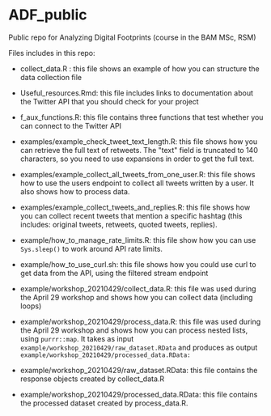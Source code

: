# ADF_public
Public repo for Analyzing Digital Footprints (course in the BAM MSc, RSM)

Files includes in this repo:
- collect_data.R : this file shows an example of how you can structure the data collection file

- Useful_resources.Rmd: this file includes links to documentation about the Twitter API that you should check for your project

- f_aux_functions.R: this file contains three functions that test whether you can connect to the Twitter API

- examples/example_check_tweet_text_length.R: this file shows how you can retrieve the full text of retweets. The "text" field is truncated to 140 characters, so you need to use expansions in order to get the full text.

- examples/example_collect_all_tweets_from_one_user.R: this file shows how to use the users endpoint to collect all tweets written by a user. It also shows how to process data.

- examples/example_collect_tweets_and_replies.R: this file shows how you can collect recent tweets that mention a specific hashtag (this includes: original tweets, retweets, quoted tweets, replies).

- example/how_to_manage_rate_limits.R: this file show how you can use `Sys.sleep()` to work around API rate limits.

- example/how_to_use_curl.sh: this file shows how you could use curl to get data from the API, using the filtered stream endpoint

- example/workshop_20210429/collect_data.R: this file was used during the April 29 workshop and shows how you can collect data (including loops)

- example/workshop_20210429/process_data.R: this file was used during the April 29 workshop and shows how you can process nested lists, using `purrr::map`. It takes as input `example/workshop_20210429/raw_dataset.RData` and produces as output `example/workshop_20210429/processed_data.RData:`

- example/workshop_20210429/raw_dataset.RData: this file contains the response objects created by 
collect_data.R

- example/workshop_20210429/processed_data.RData: this file contains the processed dataset created by process_data.R. 
